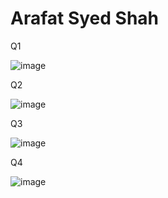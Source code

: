 # Arafat Syed Shah

Q1

![image](https://github.com/arafatsyed/ECE444-F2023-Assignment1/assets/55632837/898a6dcc-bbd1-4f3a-b3c8-bd7717b27ef3)

Q2

![image](https://github.com/arafatsyed/ECE444-F2023-Assignment1/assets/55632837/9c5f57d5-3641-4fbd-9cf4-38802d4c396e)

Q3

![image](https://github.com/arafatsyed/ECE444-F2023-Assignment1/assets/55632837/f72133ac-e9ae-4b76-a169-d803fce66986)

Q4

![image](https://github.com/arafatsyed/ECE444-F2023-Assignment1/assets/55632837/af8b4378-8f87-4078-9067-f272f99bc3fa)
